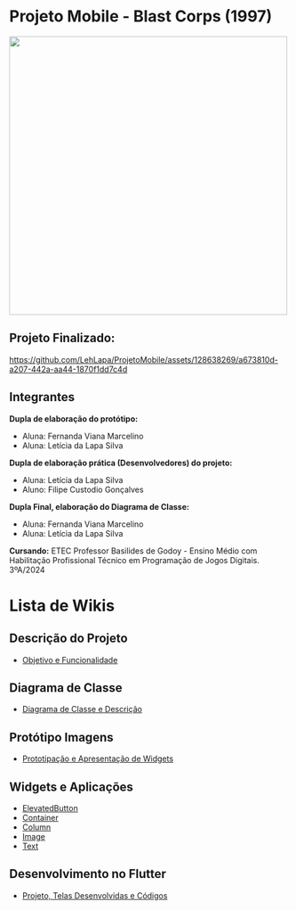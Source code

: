 # Projeto Mobile - Blast Corps (1997)
<img width="500" src="https://github.com/LehLapa/ProjetoMobile2/assets/128638269/780654b5-d412-494c-b529-93fb6c756c58">

## Projeto Finalizado:

https://github.com/LehLapa/ProjetoMobile/assets/128638269/a673810d-a207-442a-aa44-1870f1dd7c4d

## Integrantes
**Dupla de elaboração do protótipo:**

- Aluna: Fernanda Viana Marcelino
- Aluna: Letícia da Lapa Silva

**Dupla de elaboração prática (Desenvolvedores) do projeto:**

- Aluna: Letícia da Lapa Silva
- Aluno: Filipe Custodio Gonçalves

**Dupla Final, elaboração do Diagrama de Classe:**

- Aluna: Fernanda Viana Marcelino
- Aluna: Letícia da Lapa Silva
  
**Cursando:** ETEC Professor Basilides de Godoy - Ensino Médio com Habilitação Profissional Técnico em Programação de Jogos Digitais. 3ºA/2024

# Lista de Wikis

## Descrição do Projeto
- <a href="https://github.com/LehLapa/ProjetoMobile/wiki/Descrição-Projeto"> Objetivo e Funcionalidade <a>

## Diagrama de Classe 
- <a href="https://github.com/LehLapa/ProjetoMobile/wiki/Diagrama-de-Classe"> Diagrama de Classe e Descrição <a>
## Protótipo Imagens
- <a href="https://github.com/LehLapa/ProjetoMobile/wiki/Protótipo-Imagens"> Prototipação e Apresentação de Widgets<a>
## Widgets e Aplicações
- <a href="https://github.com/LehLapa/ProjetoMobile/wiki/Widget:-Elevated-Button"> ElevatedButton <a>
- <a href="https://github.com/LehLapa/ProjetoMobile/wiki/Widget:-Container"> Container <a>
- <a href="https://github.com/LehLapa/ProjetoMobile/wiki/Widget:-Column"> Column <a>
- <a href="https://github.com/LehLapa/ProjetoMobile/wiki/Widget:-Image"> Image <a>
- <a href="https://github.com/LehLapa/ProjetoMobile/wiki/Widget:-Text"> Text <a>
## Desenvolvimento no Flutter
- <a href="https://github.com/LehLapa/ProjetoMobile/wiki/Desenvolvimento-no-Flutter"> Projeto, Telas Desenvolvidas e Códigos<a>
